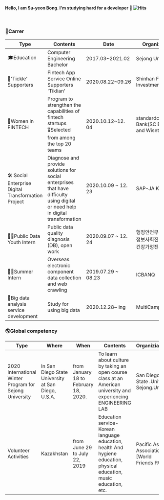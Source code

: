 #### Hello, I am  Su-yeon Bong. I'm studying hard for a developer 👋      [![Hits](https://hits.seeyoufarm.com/api/count/incr/badge.svg?url=https%3A%2F%2Fgithub.com%2Fbongsuyeon&count_bg=%23FFD23D&title_bg=%23555555&icon=smugmug.svg&icon_color=%23FFFFFF&title=hits&edge_flat=false)](https://hits.seeyoufarm.com)
</br>

### 🐣Carrer

| Type                                               | Contents                                                     | Date                | Organiziaion                                          |
| -------------------------------------------------- | ------------------------------------------------------------ | ------------------- | ----------------------------------------------------- |
| 🎓Education                                         | Computer Engineering  Bachelor                               | 2017.03~2021.02     | Sejong University                                     |
| 📲'Tickle' Supporters                               | Fintech App Service Online Supporters 'Tiklian'              | 2020.08.22~09.26    | Shinhan Financial Investment                          |
| 💸Women in FINTECH                                  | Program to strengthen the capabilities of fintech startups<br />🎖Selected from among the top 20 teams | 2020.10.12~12. 04   | standardchartered Bank(SC Bank) and Wiset             |
| 🛠 Social Enterprise Digital Transformation Project | Diagnose and provide solutions for social enterprises that have difficulty using digital or need help in digital transformation | 2020.10.09 ~ 12. 23 | SAP-JA Korea                                          |
| 👨‍💻Public Data Youth Intern                         | Public data quality diagnosis (DB), open work                | 2020.09.07 ~ 12. 24 | 행정안전부·한국지능정보사회진흥원[한국건강가정진흥원] |
| 👨‍💻Summer Intern                                    | Overseas electronic component data collection and web crawling | 2019.07.29 ~ 08.23  | ICBANQ                                                |
| 📝Big data analysis service development             | Study for using big data                                     | 2020.12.28~ ing     | MultiCampus                                           |


### 🌎Global competency

| Type                                                    | Where                                              | When                                  | Contents                                                     | Organiziaion                                 |
| ------------------------------------------------------- | -------------------------------------------------- | ------------------------------------- | ------------------------------------------------------------ | -------------------------------------------- |
| 2020 International Winter Program for Sejong University | In San Diego State University at San Diego, U.S.A. | from January 18 to February 18, 2020. | To learn about culture by taking an open course class at an American university and experiencing ENGINEERING LAB | San Diego State .Univ & Sejong.Univ          |
| Volunteer Activities                                    | Kazakhstan                                         | from June 29 to  July 22, 2019        | Education service-Korean language education, health And hygiene education, physical education, music education, etc. | Pacific Asia Association [World Friends PAS] |


<!--
**bongsuyeon/bongsuyeon** is a ✨ _special_ ✨ repository because its `README.md` (this file) appears on your GitHub profile.

Here are some ideas to get you started:

- 🔭 I’m currently working on ...
- 🌱 I’m currently learning ...
- 👯 I’m looking to collaborate on ...
- 🤔 I’m looking for help with ...
- 💬 Ask me about ...
- 📫 How to reach me: ...
- 😄 Pronouns: ...
- ⚡ Fun fact: ...
  -->

